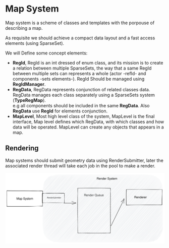 # Map System

Map system is a scheme of classes and templates with the porpouse of describing a map.

As requisite we should achieve a compact data layout and a fast access elements (using SparseSet).

We will Define some concept elements:

* **RegId**, RegId is an int dressed of enum class, and its mission is to create a relation between multiple SparseSets, the way that a same RegId between multiple sets can represents a whole (actor -refId- and components -sets elements-). RegId Should be managed using **RegIdManager**.
* **RegData**, RegData represents conjunction of related classes data. RegData manages each class separately using a SparseSets system (**TypeRegMap**). \
  e.g all components should be included in the same **RegData**. Also **RegData** use **RegId** for elements conjunction.
* **MapLevel**, Most high level class of the system, MapLevel is the final interface, Map level defines which RegData, with which classes and how data will be operated. MapLevel can create any objects that appears in a map.

## Rendering

Map systems should submit geometry data using RenderSubmitter, later the associated render thread will take each job in the pool to make a render.

<img src="../.gitbook/assets/file.drawing.svg" alt="" class="gitbook-drawing">
